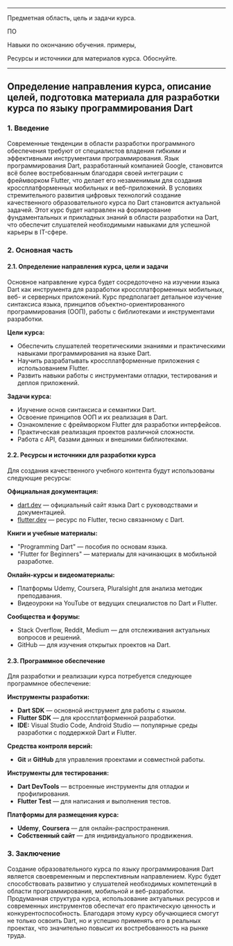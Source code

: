 ____
Предметная область, цель и задачи курса. 

ПО

Навыки по окончанию обучения. примеры,

Ресурсы и источники для материалов курса. Обоснуйте.
___


## Определение направления курса, описание целей, подготовка материала для разработки курса по языку программирования Dart

### 1. Введение

Современные тенденции в области разработки программного обеспечения требуют от специалистов владения гибкими и эффективными инструментами программирования. Язык программирования Dart, разработанный компанией Google, становится всё более востребованным благодаря своей интеграции с фреймворком Flutter, что делает его незаменимым для создания кроссплатформенных мобильных и веб-приложений. В условиях стремительного развития цифровых технологий создание качественного образовательного курса по Dart становится актуальной задачей. Этот курс будет направлен на формирование фундаментальных и прикладных знаний в области разработки на Dart, что обеспечит слушателей необходимыми навыками для успешной карьеры в IT-сфере.

### 2. Основная часть

#### 2.1. Определение направления курса, цели и задачи

Основное направление курса будет сосредоточено на изучении языка Dart как инструмента для разработки кроссплатформенных мобильных, веб- и серверных приложений. Курс предполагает детальное изучение синтаксиса языка, принципов объектно-ориентированного программирования (ООП), работы с библиотеками и инструментами разработки.

**Цели курса:**

- Обеспечить слушателей теоретическими знаниями и практическими навыками программирования на языке Dart.
- Научить разрабатывать кроссплатформенные приложения с использованием Flutter.
- Развить навыки работы с инструментами отладки, тестирования и деплоя приложений.

**Задачи курса:**

- Изучение основ синтаксиса и семантики Dart.
- Освоение принципов ООП и их реализация в Dart.
- Ознакомление с фреймворком Flutter для разработки интерфейсов.
- Практическая реализация проектов различной сложности.
- Работа с API, базами данных и внешними библиотеками.

#### 2.2. Ресурсы и источники для разработки курса

Для создания качественного учебного контента будут использованы следующие ресурсы:

**Официальная документация:**

- [dart.dev](https://dart.dev/) — официальный сайт языка Dart с руководствами и документацией.
- [flutter.dev](https://flutter.dev/) — ресурс по Flutter, тесно связанному с Dart.

**Книги и учебные материалы:**

- "Programming Dart" — пособия по основам языка.
- "Flutter for Beginners" — материалы для начинающих в мобильной разработке.

**Онлайн-курсы и видеоматериалы:**

- Платформы Udemy, Coursera, Pluralsight для анализа методик преподавания.
- Видеоуроки на YouTube от ведущих специалистов по Dart и Flutter.

**Сообщества и форумы:**

- Stack Overflow, Reddit, Medium — для отслеживания актуальных вопросов и решений.
- GitHub — для изучения открытых проектов на Dart.

#### 2.3. Программное обеспечение

Для разработки и реализации курса потребуется следующее программное обеспечение:

**Инструменты разработки:**

- **Dart SDK** — основной инструмент для работы с языком.
- **Flutter SDK** — для кроссплатформенной разработки.
- **IDE:** Visual Studio Code, Android Studio — популярные среды разработки с поддержкой Dart и Flutter.

**Средства контроля версий:**

- **Git** и **GitHub** для управления проектами и совместной работы.

**Инструменты для тестирования:**

- **Dart DevTools** — встроенные инструменты для отладки и профилирования.
- **Flutter Test** — для написания и выполнения тестов.

**Платформы для размещения курса:**

- **Udemy**, **Coursera** — для онлайн-распространения.
- **Собственный сайт** — для индивидуального продвижения.

### 3. Заключение

Создание образовательного курса по языку программирования Dart является своевременным и перспективным направлением. Курс будет способствовать развитию у слушателей необходимых компетенций в области программирования, мобильной и веб-разработки. Продуманная структура курса, использование актуальных ресурсов и современных инструментов обеспечат его практическую ценность и конкурентоспособность. Благодаря этому курсу обучающиеся смогут не только освоить Dart, но и успешно применять его в реальных проектах, что значительно повысит их востребованность на рынке труда.


